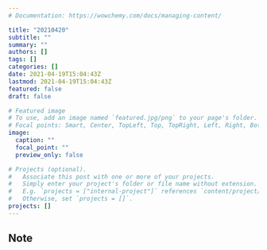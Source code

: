 ```yaml
---
# Documentation: https://wowchemy.com/docs/managing-content/

title: "20210420"
subtitle: ""
summary: ""
authors: []
tags: []
categories: []
date: 2021-04-19T15:04:43Z
lastmod: 2021-04-19T15:04:43Z
featured: false
draft: false

# Featured image
# To use, add an image named `featured.jpg/png` to your page's folder.
# Focal points: Smart, Center, TopLeft, Top, TopRight, Left, Right, BottomLeft, Bottom, BottomRight.
image:
  caption: ""
  focal_point: ""
  preview_only: false

# Projects (optional).
#   Associate this post with one or more of your projects.
#   Simply enter your project's folder or file name without extension.
#   E.g. `projects = ["internal-project"]` references `content/project/deep-learning/index.md`.
#   Otherwise, set `projects = []`.
projects: []
---
```


## Note

